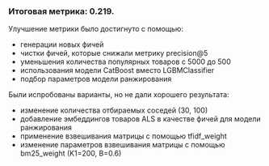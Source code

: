 ### **Итоговая метрика: 0.219.**

Улучшение метрики было достигнуто с помощью:
- генерации новых фичей
- чистки фичей, которые снижали метрику precision@5
- уменьшения количества популярных товаров с 5000 до 500
- использования модели CatBoost вместо LGBMClassifier
- подбор параметров модели ранжирования

Были испробованы варианты, но не дали хорошего результата:
- изменение количества отбираемых соседей (30, 100)
- добавление эмбеддингов товаров ALS в качестве фичей для модели ранжирования
- применение взвешивания матрицы с помощью tfidf_weight
- изменение параметров взвешивания матрицы с помощью bm25_weight (K1=200, B=0.6)
